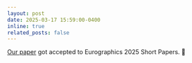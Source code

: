```yaml
---
layout: post
date: 2025-03-17 15:59:00-0400
inline: true
related_posts: false
---
```


<a href="https://diglib.eg.org/items/5653eca5-8a42-4410-b3a5-0f5cbf21ff5e">Our paper</a> got accepted to Eurographics 2025 Short Papers. :champagne:
